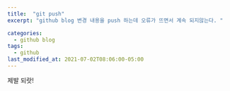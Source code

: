 ```yaml
---
title:  "git push"
excerpt: "github blog 변경 내용을 push 하는데 오류가 뜨면서 계속 되지않는다. "

categories:
  - github blog
tags:
  - github
last_modified_at: 2021-07-02T08:06:00-05:00
---
```

제발 되랏! 